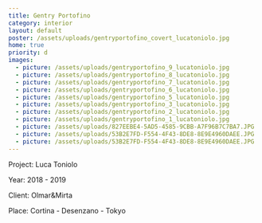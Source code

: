 ```yaml
---
title: Gentry Portofino
category: interior
layout: default
poster: /assets/uploads/gentryportofino_covert_lucatoniolo.jpg
home: true
priority: d
images:
  - picture: /assets/uploads/gentryportofino_9_lucatoniolo.jpg
  - picture: /assets/uploads/gentryportofino_8_lucatoniolo.jpg
  - picture: /assets/uploads/gentryportofino_7_lucatoniolo.jpg
  - picture: /assets/uploads/gentryportofino_6_lucatoniolo.jpg
  - picture: /assets/uploads/gentryportofino_5_lucatoniolo.jpg
  - picture: /assets/uploads/gentryportofino_3_lucatoniolo.jpg
  - picture: /assets/uploads/gentryportofino_2_lucatoniolo.jpg
  - picture: /assets/uploads/gentryportofino_1_lucatoniolo.jpg
  - picture: /assets/uploads/827EEBE4-5AD5-4585-9CBB-A7F96B7C7BA7.JPG
  - picture: /assets/uploads/53B2E7FD-F554-4F43-8DE8-8E9E4960DAEE.JPG
  - picture: /assets/uploads/53B2E7FD-F554-4F43-8DE8-8E9E4960DAEE.JPG
---
```

Project: Luca Toniolo

Year: 2018 - 2019

Client: Olmar&Mirta

Place: Cortina - Desenzano - Tokyo 
